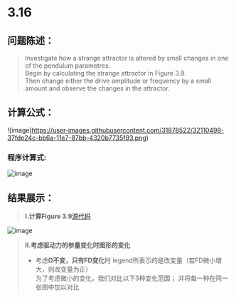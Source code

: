 # 3.16


## 问题陈述：
> Investigate how a strange attractor is altered by small changes in one of the pendulum parametres.<br>
> Begin by calculating the strange attractor in Figure 3.9.<br>
> Then change either the drive amplitude or frequency by a small amount and observe the changes in  the attractor.
## 计算公式：
![image]https://user-images.githubusercontent.com/31878522/32110498-37fde24c-bb6a-11e7-87bb-4320b7735f93.png)
### 程序计算式:
![image](https://user-images.githubusercontent.com/31878522/32109739-1f0ecc80-bb68-11e7-8cf1-216b265f6c16.PNG)
 
## 结果展示：
> **Ⅰ.计算Figure 3.9**[源代码](https://github.com/tzwhu/computational_physics_N2015301020096/blob/master/3.16code.txt) <br>

![image](https://user-images.githubusercontent.com/31878522/32109867-88da5a8a-bb68-11e7-9a0a-8fac5ea140f4.PNG)

> **Ⅱ.考虑驱动力的参量变化时图形的变化**
> * 考虑**Ω不变，只有FD变化**时
legend所表示的是改变量（若FD微小增大，则改变量为正）<br>
为了考虑微小的变化，我们对比以下3种变化范围；
并将每一种在同一张图中加以对比
 
